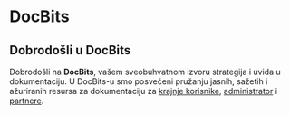 # DocBits

## Dobrodošli u DocBits

Dobrodošli na **DocBits**, vašem sveobuhvatnom izvoru strategija i uvida u dokumentaciju. U DocBits-u smo posvećeni pružanju jasnih, sažetih i ažuriranih resursa za dokumentaciju za [krajnje korisnike](<README (1).md>), [administrator](admin-section/) i [partnere](partner-section.md).
